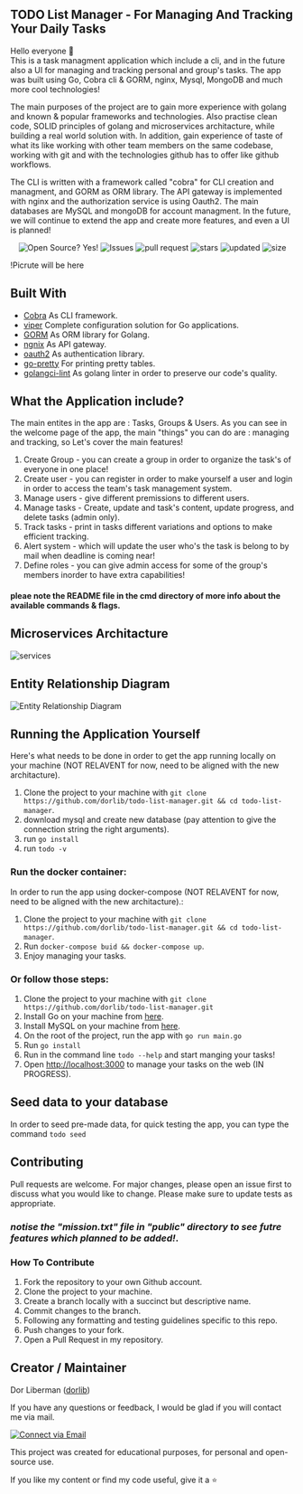 ## TODO List Manager - For Managing And Tracking Your Daily Tasks

Hello everyone 👋 </br>
This is a task managment application which include a cli, and in the future also a UI for managing and tracking personal and group's tasks.
The app was built using Go, Cobra cli & GORM, nginx, Mysql, MongoDB and much more cool technologies!

The main purposes of the project are to gain more experience with golang and known & popular frameworks and technologies.
Also practise clean code, SOLID principles of golang and microservices architacture, while building a real world solution with.
In addition, gain experience of taste of what its like working with other team members on the same 
codebase, working with git and with the technologies github has to offer like github workflows.

The CLI is written with a framework called "cobra" for CLI creation and managment, and GORM as ORM library.
The API gateway is implemented with nginx and the authorization service is using Oauth2.
The main databases are MySQL and mongoDB for account managment.
In the future, we will continue to extend the app and create more features, and even a UI is planned!

<p align="center">
    <img alt="Open Source? Yes!" src="https://badgen.net/badge/Open%20Source%20%3F/Yes%21/blue?icon=github"/>
    <img alt="Issues" src="https://img.shields.io/github/issues-raw/dorlib/todo-list-manager"/>
    <img alt="pull request" src="https://img.shields.io/github/issues-pr-closed/dorlib/todo-list-manager"/>
    <img alt="stars" src="https://img.shields.io/github/stars/dorlib/todo-list-manager?style=social">
    <img alt="updated" src="https://img.shields.io/github/last-commit/dorlib/todo-list-manager">
    <img alt="size" src="https://img.shields.io/github/repo-size/dorlib/todo-list-manager" >
</p>

!Picrute will be here


## Built With

- [Cobra](https://github.com/spf13/cobra) As CLI framework.
- [viper](https://github.com/spf13/viper) Complete configuration solution for Go applications.
- [GORM](https://gorm.io/) As ORM library for Golang.
- [ngnix](https://www.nginx.com/) As API gateway.
- [oauth2](https://github.com/go-oauth2/oauth2) As authentication library.
- [go-pretty](https://github.com/jedib0t/go-pretty/tree/main/table) For printing pretty tables.
- [golangci-lint](https://golangci-lint.run/) As golang linter in order to preserve our code's quality.

## What the Application include?

The main entites in the app are : Tasks, Groups & Users.
As you can see in the welcome page of the app, the main "things" you can do are : managing and tracking, so Let's cover the main features!

1. Create Group - you can create a group in order to organize the task's of everyone in one place!
2. Create user - you can register in order to make yourself a user and login in order to access the team's task management system.
3. Manage users - give different premissions to different users.
4. Manage tasks - Create, update and task's content, update progress, and delete tasks (admin only).
5. Track tasks - print in tasks different variations and options to make efficient tracking.
6. Alert system - which will update the user who's the task is belong to by mail when deadline is coming near!
7. Define roles - you can give admin access for some of the group's members inorder to have extra capabilities!

#### pleae note the README file in the cmd directory of more info about the available commands & flags.

## Microservices Architacture

![services](https://github.com/dorlib/todo-list-manager/assets/90474428/f9eca23b-80aa-4cb0-9948-4d2f62c3d249)

## Entity Relationship Diagram

![Entity Relationship Diagram](https://github.com/dorlib/todo-list-manager/assets/90474428/d466c886-2be9-47ee-9c06-2053ba340eaa)

## Running the Application Yourself

Here's what needs to be done in order to get the app running locally on your machine (NOT RELAVENT for now, need to be aligned with the new architacture).
1. Clone the project to your machine with `git clone https://github.com/dorlib/todo-list-manager.git && cd todo-list-manager`.
2. download mysql and create new database (pay attention to give the connection string the right arguments).
3. run `go install`
4. run `todo -v`

### Run the docker container:

In order to run the app using docker-compose  (NOT RELAVENT for now, need to be aligned with the new architacture).:
1. Clone the project to your machine with `git clone https://github.com/dorlib/todo-list-manager.git && cd todo-list-manager`.
2. Run `docker-compose buid && docker-compose up`.
3. Enjoy managing your tasks.

### Or follow those steps:

1. Clone the project to your machine with `git clone https://github.com/dorlib/todo-list-manager.git`
2. Install Go on your machine from [here](https://go.dev/doc/install).
3. Install MySQL on your machine from [here](https://www.mysql.com/downloads/).
4. On the root of the project, run the app with `go run main.go`
5. Run `go install`
6. Run in the command line `todo --help` and start manging your tasks!
7. Open [http://localhost:3000](http://localhost:3000) to manage your tasks on the web (IN PROGRESS).

## Seed data to your database

In order to seed pre-made data, for quick testing the app, you can type the command `todo seed`

## Contributing

Pull requests are welcome. For major changes, please open an issue first to discuss what you would like to change. Please make sure to update tests as appropriate.

### _notise the "mission.txt" file in "public" directory to see futre features which planned to be added!_.

### How To Contribute

1. Fork the repository to your own Github account.
2. Clone the project to your machine.
3. Create a branch locally with a succinct but descriptive name.
4. Commit changes to the branch.
5. Following any formatting and testing guidelines specific to this repo.
6. Push changes to your fork.
7. Open a Pull Request in my repository.

## Creator / Maintainer

Dor Liberman ([dorlib](https://github.com/anniedotexe))

If you have any questions or feedback, I would be glad if you will contact me via mail.

<p align="left">
  <a href="dorlibrm@gmail.com"> 
    <img alt="Connect via Email" src="https://img.shields.io/badge/Gmail-c14438?style=flat&logo=Gmail&logoColor=white" />
  </a>
</p>

This project was created for educational purposes, for personal and open-source use.

If you like my content or find my code useful, give it a :star: 


